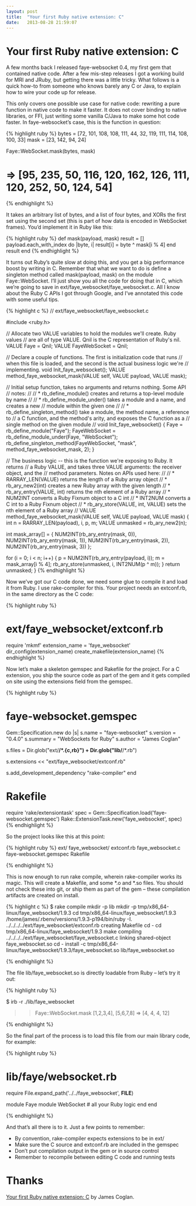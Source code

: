 ```yaml
---
layout: post
title:  "Your first Ruby native extension: C"
date:   2013-08-28 21:59:07
---
```

# Your first Ruby native extension: C
A few months back I released faye-websocket 0.4, my first gem that contained native code. After a few mis-step releases I got a working build for MRI and JRuby, but getting there was a little tricky. What follows is a quick how-to from someone who knows barely any C or Java, to explain how to wire your code up for release.  

This only covers one possible use case for native code: rewriting a pure function in native code to make it faster. It does not cover binding to native libraries, or FFI, just writing some vanilla C/Java to make some hot code faster. In faye-websocket’s case, this is the function in question:

{% highlight ruby %}
bytes = [72, 101, 108, 108, 111, 44, 32, 119, 111, 114, 108, 100, 33]
mask  = [23, 142, 94, 24]

Faye::WebSocket.mask(bytes, mask)
# => [95, 235, 50, 116, 120, 162, 126, 111, 120, 252, 50, 124, 54]
{% endhighlight %}

It takes an arbitrary list of bytes, and a list of four bytes, and XORs the first set using the second set (this is part of how data is encoded in WebSocket frames). You’d implement it in Ruby like this:

{% highlight ruby %}
def mask(payload, mask)
  result = []
  payload.each_with_index do |byte, i|
    result[i] = byte ^ mask[i % 4]
  end
  result
end
{% endhighlight %}

It turns out Ruby’s quite slow at doing this, and you get a big performance boost by writing in C. Remember that what we want to do is define a singleton method called mask(payload, mask) on the module Faye::WebSocket. I’ll just show you all the code for doing that in C, which we’re going to save in ext/faye_websocket/faye_websocket.c. All I know about the Ruby C APIs I got through Google, and I’ve annotated this code with some useful tips.

{% highlight c %}
// ext/faye_websocket/faye_websocket.c

#include <ruby.h>

// Allocate two VALUE variables to hold the modules we'll create. Ruby values
// are all of type VALUE. Qnil is the C representation of Ruby's nil.
VALUE Faye = Qnil;
VALUE FayeWebSocket = Qnil;

// Declare a couple of functions. The first is initialization code that runs
// when this file is loaded, and the second is the actual business logic we're
// implementing.
void Init_faye_websocket();
VALUE method_faye_websocket_mask(VALUE self, VALUE payload, VALUE mask);

// Initial setup function, takes no arguments and returns nothing. Some API
// notes:
// 
// * rb_define_module() creates and returns a top-level module by name
// 
// * rb_define_module_under() takes a module and a name, and creates a new
//   module within the given one
// 
// * rb_define_singleton_method() take a module, the method name, a reference to
//   a C function, and the method's arity, and exposes the C function as a
//   single method on the given module
// 
void Init_faye_websocket() {
  Faye = rb_define_module("Faye");
  FayeWebSocket = rb_define_module_under(Faye, "WebSocket");
  rb_define_singleton_method(FayeWebSocket, "mask", method_faye_websocket_mask, 2);
}

// The business logic -- this is the function we're exposing to Ruby. It returns
// a Ruby VALUE, and takes three VALUE arguments: the receiver object, and the
// method parameters. Notes on APIs used here:
// 
// * RARRAY_LEN(VALUE) returns the length of a Ruby array object
// * rb_ary_new2(int) creates a new Ruby array with the given length
// * rb_ary_entry(VALUE, int) returns the nth element of a Ruby array
// * NUM2INT converts a Ruby Fixnum object to a C int
// * INT2NUM converts a C int to a Ruby Fixnum object
// * rb_ary_store(VALUE, int, VALUE) sets the nth element of a Ruby array
// 
VALUE method_faye_websocket_mask(VALUE self, VALUE payload, VALUE mask) {
  int n = RARRAY_LEN(payload), i, p, m;
  VALUE unmasked = rb_ary_new2(n);
  
  int mask_array[] = {
    NUM2INT(rb_ary_entry(mask, 0)),
    NUM2INT(rb_ary_entry(mask, 1)),
    NUM2INT(rb_ary_entry(mask, 2)),
    NUM2INT(rb_ary_entry(mask, 3))
  };
  
  for (i = 0; i < n; i++) {
    p = NUM2INT(rb_ary_entry(payload, i));
    m = mask_array[i % 4];
    rb_ary_store(unmasked, i, INT2NUM(p ^ m));
  }
  return unmasked;
}
{% endhighlight %}

Now we’ve got our C code done, we need some glue to compile it and load it from Ruby. I use rake-compiler for this. Your project needs an extconf.rb, in the same directory as the C code:

{% highlight ruby %}
# ext/faye_websocket/extconf.rb

require 'mkmf'
extension_name = 'faye_websocket'
dir_config(extension_name)
create_makefile(extension_name)
{% endhighlight %}

Now let’s make a skeleton gemspec and Rakefile for the project. For a C extension, you ship the source code as part of the gem and it gets compiled on site using the extensions field from the gemspec.

{% highlight ruby %}
# faye-websocket.gemspec

Gem::Specification.new do |s|
  s.name    = "faye-websocket"
  s.version = "0.4.0"
  s.summary = "WebSockets for Ruby"
  s.author  = "James Coglan"
  
  s.files = Dir.glob("ext/**/*.{c,rb}") +
            Dir.glob("lib/**/*.rb")
  
  s.extensions << "ext/faye_websocket/extconf.rb"
  
  s.add_development_dependency "rake-compiler"
end
# Rakefile

require 'rake/extensiontask'
spec = Gem::Specification.load('faye-websocket.gemspec')
Rake::ExtensionTask.new('faye_websocket', spec)
{% endhighlight %}

So the project looks like this at this point:

{% highlight ruby %}
ext/
    faye_websocket/
        extconf.rb
        faye_websocket.c
faye-websocket.gemspec
Rakefile

{% endhighlight %}

This is now enough to run rake compile, wherein rake-compiler works its magic. This will create a Makefile, and some *.o and *.so files. You should not check these into git, or ship them as part of the gem – these compilation artifacts are created on install.

{% highlight c %}
$ rake compile
mkdir -p lib
mkdir -p tmp/x86_64-linux/faye_websocket/1.9.3
cd tmp/x86_64-linux/faye_websocket/1.9.3
/home/james/.rbenv/versions/1.9.3-p194/bin/ruby -I. ../../../../ext/faye_websocket/extconf.rb
creating Makefile
cd -
cd tmp/x86_64-linux/faye_websocket/1.9.3
make
compiling ../../../../ext/faye_websocket/faye_websocket.c
linking shared-object faye_websocket.so
cd -
install -c tmp/x86_64-linux/faye_websocket/1.9.3/faye_websocket.so lib/faye_websocket.so

{% endhighlight %}

The file lib/faye_websocket.so is directly loadable from Ruby – let’s try it out:

{% highlight ruby %}

$ irb -r ./lib/faye_websocket
>> Faye::WebSocket.mask [1,2,3,4], [5,6,7,8]
=> [4, 4, 4, 12]

{% endhighlight %}

So the final part of the process is to load this file from our main library code, for example:

{% highlight ruby %}
# lib/faye/websocket.rb

require File.expand_path('../../faye_websocket', __FILE__)

module Faye
  module WebSocket
    # all your Ruby logic
  end
end

{% endhighlight %}

And that’s all there is to it. Just a few points to remember:
  * By convention, rake-compiler expects extensions to be in ext/
  * Make sure the C source and extconf.rb are included in the gemspec
  * Don’t put compilation output in the gem or in source control
  * Remember to recompile between editing C code and running tests

# Thanks
[Your first Ruby native extension: C](http://blog.jcoglan.com/2012/07/29/your-first-ruby-native-extension-c/) by James Coglan.


